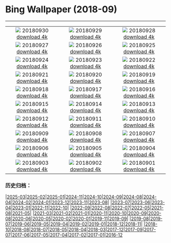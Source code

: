 # Bing Wallpaper (2018-09)
**************
| | | |
| :----: | :----: | :----: |
| ![](https://www.bing.com/az/hprichbg/rb/TheLongWalk_EN-US11094733779_1920x1080.jpg) 20180930 [download 4k](https://www.bing.com/az/hprichbg/rb/TheLongWalk_EN-US11094733779_UHD.jpg) | ![](https://www.bing.com/az/hprichbg/rb/GoldBridge_EN-US5579326717_1920x1080.jpg) 20180929 [download 4k](https://www.bing.com/az/hprichbg/rb/GoldBridge_EN-US5579326717_UHD.jpg) | ![](https://www.bing.com/az/hprichbg/rb/SouthernRightFlukes_EN-US12069113412_1920x1080.jpg) 20180928 [download 4k](https://www.bing.com/az/hprichbg/rb/SouthernRightFlukes_EN-US12069113412_UHD.jpg) |
| ![](https://www.bing.com/az/hprichbg/rb/Shipyard_EN-US13402270249_1920x1080.jpg) 20180927 [download 4k](https://www.bing.com/az/hprichbg/rb/Shipyard_EN-US13402270249_UHD.jpg) | ![](https://www.bing.com/az/hprichbg/rb/JacobHashimoto_EN-US8083666733_1920x1080.jpg) 20180926 [download 4k](https://www.bing.com/az/hprichbg/rb/JacobHashimoto_EN-US8083666733_UHD.jpg) | ![](https://www.bing.com/az/hprichbg/rb/GiantSequoia_EN-US11110971924_1920x1080.jpg) 20180925 [download 4k](https://www.bing.com/az/hprichbg/rb/GiantSequoia_EN-US11110971924_UHD.jpg) |
| ![](https://www.bing.com/az/hprichbg/rb/QinhuaiRiver_EN-US9821103929_1920x1080.jpg) 20180924 [download 4k](https://www.bing.com/az/hprichbg/rb/QinhuaiRiver_EN-US9821103929_UHD.jpg) | ![](https://www.bing.com/az/hprichbg/rb/ShenandoahAutumn_EN-US11784755049_1920x1080.jpg) 20180923 [download 4k](https://www.bing.com/az/hprichbg/rb/ShenandoahAutumn_EN-US11784755049_UHD.jpg) | ![](https://www.bing.com/az/hprichbg/rb/MunichTuba_EN-US7797561799_1920x1080.jpg) 20180922 [download 4k](https://www.bing.com/az/hprichbg/rb/MunichTuba_EN-US7797561799_UHD.jpg) |
| ![](https://www.bing.com/az/hprichbg/rb/ImaginePeace_EN-US12572046001_1920x1080.jpg) 20180921 [download 4k](https://www.bing.com/az/hprichbg/rb/ImaginePeace_EN-US12572046001_UHD.jpg) | ![](https://www.bing.com/az/hprichbg/rb/BlackpoolTowerBallroom_EN-US8455917047_1920x1080.jpg) 20180920 [download 4k](https://www.bing.com/az/hprichbg/rb/BlackpoolTowerBallroom_EN-US8455917047_UHD.jpg) | ![](https://www.bing.com/az/hprichbg/rb/DriftwoodPirate_EN-US12658485553_1920x1080.jpg) 20180919 [download 4k](https://www.bing.com/az/hprichbg/rb/DriftwoodPirate_EN-US12658485553_UHD.jpg) |
| ![](https://www.bing.com/az/hprichbg/rb/CalidrisCanutus_EN-US8947402764_1920x1080.jpg) 20180918 [download 4k](https://www.bing.com/az/hprichbg/rb/CalidrisCanutus_EN-US8947402764_UHD.jpg) | ![](https://www.bing.com/az/hprichbg/rb/ViewofLiberty_EN-US10323492339_1920x1080.jpg) 20180917 [download 4k](https://www.bing.com/az/hprichbg/rb/ViewofLiberty_EN-US10323492339_UHD.jpg) | ![](https://www.bing.com/az/hprichbg/rb/MonumentFountain_EN-US10536043652_1920x1080.jpg) 20180916 [download 4k](https://www.bing.com/az/hprichbg/rb/MonumentFountain_EN-US10536043652_UHD.jpg) |
| ![](https://www.bing.com/az/hprichbg/rb/Plexus_EN-US8355091429_1920x1080.jpg) 20180915 [download 4k](https://www.bing.com/az/hprichbg/rb/Plexus_EN-US8355091429_UHD.jpg) | ![](https://www.bing.com/az/hprichbg/rb/BlackBrowed_EN-US10938591456_1920x1080.jpg) 20180914 [download 4k](https://www.bing.com/az/hprichbg/rb/BlackBrowed_EN-US10938591456_UHD.jpg) | ![](https://www.bing.com/az/hprichbg/rb/BurgundyVineyards_EN-US11440624167_1920x1080.jpg) 20180913 [download 4k](https://www.bing.com/az/hprichbg/rb/BurgundyVineyards_EN-US11440624167_UHD.jpg) |
| ![](https://www.bing.com/az/hprichbg/rb/GustavKlimt_EN-US9730106413_1920x1080.jpg) 20180912 [download 4k](https://www.bing.com/az/hprichbg/rb/GustavKlimt_EN-US9730106413_UHD.jpg) | ![](https://www.bing.com/az/hprichbg/rb/Oculus_EN-US8598115732_1920x1080.jpg) 20180911 [download 4k](https://www.bing.com/az/hprichbg/rb/Oculus_EN-US8598115732_UHD.jpg) | ![](https://www.bing.com/az/hprichbg/rb/Honeycomb_EN-US7568111738_1920x1080.jpg) 20180910 [download 4k](https://www.bing.com/az/hprichbg/rb/Honeycomb_EN-US7568111738_UHD.jpg) |
| ![](https://www.bing.com/az/hprichbg/rb/RoyalOntarioMuseum_EN-US10362892998_1920x1080.jpg) 20180909 [download 4k](https://www.bing.com/az/hprichbg/rb/RoyalOntarioMuseum_EN-US10362892998_UHD.jpg) | ![](https://www.bing.com/az/hprichbg/rb/TrinityLibrary_EN-US10332583093_1920x1080.jpg) 20180908 [download 4k](https://www.bing.com/az/hprichbg/rb/TrinityLibrary_EN-US10332583093_UHD.jpg) | ![](https://www.bing.com/az/hprichbg/rb/BrazilianPine_EN-US10074166204_1920x1080.jpg) 20180907 [download 4k](https://www.bing.com/az/hprichbg/rb/BrazilianPine_EN-US10074166204_UHD.jpg) |
| ![](https://www.bing.com/az/hprichbg/rb/Rockhopper_EN-US8893810132_1920x1080.jpg) 20180906 [download 4k](https://www.bing.com/az/hprichbg/rb/Rockhopper_EN-US8893810132_UHD.jpg) | ![](https://www.bing.com/az/hprichbg/rb/SockeyeReturns_EN-US10074301918_1920x1080.jpg) 20180905 [download 4k](https://www.bing.com/az/hprichbg/rb/SockeyeReturns_EN-US10074301918_UHD.jpg) | ![](https://www.bing.com/az/hprichbg/rb/RoundBales_EN-US8640987726_1920x1080.jpg) 20180904 [download 4k](https://www.bing.com/az/hprichbg/rb/RoundBales_EN-US8640987726_UHD.jpg) |
| ![](https://www.bing.com/az/hprichbg/rb/RCALabor_EN-US13642024056_1920x1080.jpg) 20180903 [download 4k](https://www.bing.com/az/hprichbg/rb/RCALabor_EN-US13642024056_UHD.jpg) | ![](https://www.bing.com/th?id=OHR.VenetianRowing_EN-US5984019010_1920x1080.jpg) 20180902 [download 4k](https://www.bing.com/th?id=OHR.VenetianRowing_EN-US5984019010_UHD.jpg) | ![](https://www.bing.com/az/hprichbg/rb/HighlandDancers_EN-US8960479406_1920x1080.jpg) 20180901 [download 4k](https://www.bing.com/az/hprichbg/rb/HighlandDancers_EN-US8960479406_UHD.jpg) |

### 历史归档：

|[2025-03](bing/2025-03/2025-03.md)|[2025-02](bing/2025-02/2025-02.md)|[2025-01](bing/2025-01/2025-01.md)|[2024-11](bing/2024-11/2024-11.md)|[2024-10](bing/2024-10/2024-10.md)|[2024-09](bing/2024-09/2024-09.md)|[2024-08](bing/2024-08/2024-08.md)|[2024-04](bing/2024-04/2024-04.md)|[2024-02](bing/2024-02/2024-02.md)|[2024-01](bing/2024-01/2024-01.md)|[2023-12](bing/2023-12/2023-12.md)|[2023-11](bing/2023-11/2023-11.md)|[2023-08](bing/2023-08/2023-08.md)|
|[2023-07](bing/2023-07/2023-07.md)|[2023-06](bing/2023-06/2023-06.md)|[2023-04](bing/2023-04/2023-04.md)|[2023-01](bing/2023-01/2023-01.md)|[2022-11](bing/2022-11/2022-11.md)|[2022-10](bing/2022-10/2022-10.md)|
|[2022-09](bing/2022-09/2022-09.md)|[2022-08](bing/2022-08/2022-08.md)|[2022-07](bing/2022-07/2022-07.md)|[2022-05](bing/2022-05/2022-05.md)|[2021-08](bing/2021-08/2021-08.md)|[2021-05](bing/2021-05/2021-05.md)|
|[2021-03](bing/2021-03/2021-03.md)|[2021-02](bing/2021-02/2021-02.md)|[2021-01](bing/2021-01/2021-01.md)|[2020-11](bing/2020-11/2020-11.md)|[2020-10](bing/2020-10/2020-10.md)|[2020-09](bing/2020-09/2020-09.md)|[2020-08](bing/2020-08/2020-08.md)|[2020-06](bing/2020-06/2020-06.md)|[2020-05](bing/2020-05/2020-05.md)|[2020-02](bing/2020-02/2020-02.md)|[2020-01](bing/2020-01/2020-01.md)|[2019-11](bing/2019-11/2019-11.md)|[2019-09](bing/2019-09/2019-09.md)|
|[2019-08](bing/2019-08/2019-08.md)|[2019-07](bing/2019-07/2019-07.md)|[2019-06](bing/2019-06/2019-06.md)|[2019-05](bing/2019-05/2019-05.md)|[2019-04](bing/2019-04/2019-04.md)|[2019-02](bing/2019-02/2019-02.md)|[2019-01](bing/2019-01/2019-01.md)|[2018-12](bing/2018-12/2018-12.md)|[2018-11](bing/2018-11/2018-11.md)|
|[2018-10](bing/2018-10/2018-10.md)|[2018-08](bing/2018-08/2018-08.md)|[2018-07](bing/2018-07/2018-07.md)|[2018-05](bing/2018-05/2018-05.md)|[2018-04](bing/2018-04/2018-04.md)|[2018-03](bing/2018-03/2018-03.md)|[2017-12](bing/2017-12/2017-12.md)|[2017-09](bing/2017-09/2017-09.md)|[2017-07](bing/2017-07/2017-07.md)|[2017-06](bing/2017-06/2017-06.md)|[2017-05](bing/2017-05/2017-05.md)|[2017-04](bing/2017-04/2017-04.md)|[2017-02](bing/2017-02/2017-02.md)|[2017-01](bing/2017-01/2017-01.md)|[2016-12](bing/2016-12/2016-12.md)
